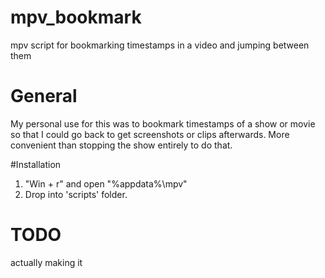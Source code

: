# mpv_bookmark
 mpv script for bookmarking timestamps in a video and jumping between them

# General
My personal use for this was to bookmark timestamps of a show or movie so that I could go back to get screenshots or clips afterwards. More convenient than stopping the show entirely to do that.

#Installation
1. "Win + r" and open "%appdata%\mpv"
2. Drop into 'scripts' folder.

# TODO

actually making it
